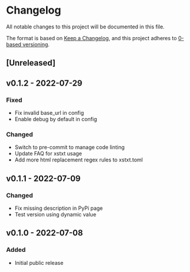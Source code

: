 # Changelog

All notable changes to this project will be documented in this file.

The format is based on [Keep a Changelog](https://keepachangelog.com/en/1.0.0/),
and this project adheres to [0-based versioning](https://0ver.org/).

## [Unreleased]

## v0.1.2 - 2022-07-29

### Fixed

- Fix invalid base_url in config
- Enable debug by default in config

### Changed

- Switch to pre-commit to manage code linting
- Update FAQ for xstxt usage
- Add more html replacement regex rules to xstxt.toml

## v0.1.1 - 2022-07-09

### Changed

- Fix missing description in PyPi page
- Test version using dynamic value

## v0.1.0 - 2022-07-08

### Added

- Initial public release
